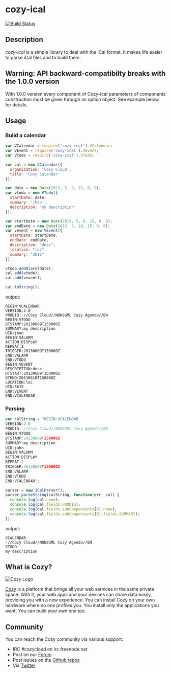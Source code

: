 cozy-ical
=========

[![Build
Status](https://travis-ci.org/aenario/cozy-ical.png?branch=master)](https://travis-ci.org/aenario/cozy-ical)

## Description

*cozy-ical* is a simple library to deal with the iCal format. It makes life
easier to parse iCal files and to build them.

## Warning: API backward-compatibilty breaks with the 1.0.0 version

With 1.0.0 version every component of Cozy-Ical parameters of
components construction must be given through an option object. See example
below for details.

## Usage

### Build a calendar

```javascript
var VCalendar = require('cozy-ical').VCalendar;
var VEvent = require('cozy-ical').VEvent;
var VTodo = require('cozy-ical').VTodo;

var cal = new VCalendar({
  organization: 'Cozy Cloud', 
  title: 'Cozy Calendar'
});

var date = new Date(2013, 5, 9, 15, 0, 0);
var vtodo = new VTodo({
  startDate: date, 
  summary: 'jhon', 
  description: 'my description'
});

var startDate = new Date(2013, 5, 9, 15, 0, 0);
var endDate = new Date(2013, 5, 10, 15, 0, 0);
var vevent = new VEvent({
  startDate: startDate,
  endDate: endDate,
  description: "desc",
  location: "loc",
  summary: "3615"
});

vtodo.addAlarm(date);
cal.add(vtodo);
cal.add(vevent);

cal.toString();
```

output:

    BEGIN:VCALENDAR
    VERSION:2.0
    PRODID:-//Cozy Cloud//NONSGML Cozy Agenda//EN
    BEGIN:VTODO
    DTSTAMP:20130609T150000Z
    SUMMARY:my description
    UID:jhon
    BEGIN:VALARM
    ACTION:DISPLAY
    REPEAT:1
    TRIGGER:20130609T150000Z
    END:VALARM
    END:VTODO
    BEGIN:VEVENT
    DESCRIPTION:desc
    DTSTART:20130609T150000Z
    DTEND:20130610T150000Z
    LOCATION:loc
    UID:3615
    END:VEVENT
    END:VCALENDAR

### Parsing


```javascript
var calString = "BEGIN:VCALENDAR
VERSION:2.0
PRODID:-//Cozy Cloud//NONSGML Cozy Agenda//EN
BEGIN:VTODO
DTSTAMP:20130609T150000Z
SUMMARY:my description
UID:john
BEGIN:VALARM
ACTION:DISPLAY
REPEAT:1
TRIGGER:20130609T150000Z
END:VALARM
END:VTODO
END:VCALENDAR";

parser = new ICalParser();
parser.parseString(calString, function(err, cal) {
  console.log(cal.name);
  console.log(cal.fields.PRODID);
  console.log(cal.fields.subCompontents[0].name);
  console.log(cal.fields.subCompontents[0].fields.SUMMARY);
});
```

output:

    VCALENDAR
    -//Cozy Cloud//NONSGML Cozy Agenda//EN
    VTODO
    my description

## What is Cozy?

![Cozy Logo](https://raw.github.com/mycozycloud/cozy-setup/gh-pages/assets/images/happycloud.png)

[Cozy](http://cozy.io) is a platform that brings all your web services in the
same private space.  With it, your web apps and your devices can share data
easily, providing you
with a new experience. You can install Cozy on your own hardware where no one
profiles you. You install only the applications you want. You can build your
own one too.

## Community 

You can reach the Cozy community via various support:

* IRC #cozycloud on irc.freenode.net
* Post on our [Forum](https://groups.google.com/forum/?fromgroups#!forum/cozy-cloud)
* Post issues on the [Github repos](https://github.com/mycozycloud/)
* Via [Twitter](http://twitter.com/mycozycloud)
